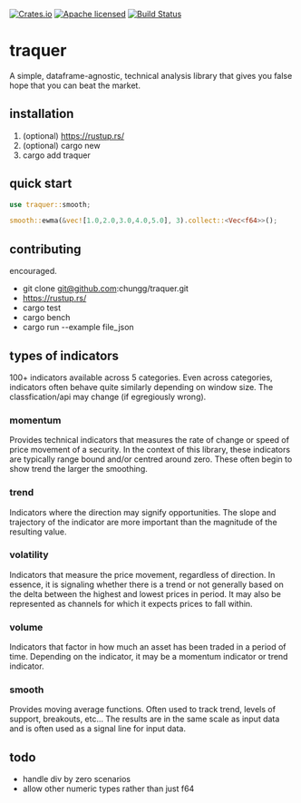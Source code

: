 [![Crates.io][crates-badge]][crates-url]
[![Apache licensed][license-badge]][license-url]
[![Build Status][actions-badge]][actions-url]

[crates-badge]: https://img.shields.io/crates/v/traquer.svg
[crates-url]: https://crates.io/crates/traquer
[license-badge]: https://img.shields.io/badge/license-Apache%20v2-blue.svg
[license-url]: https://github.com/chungg/traquer/blob/main/LICENSE
[actions-badge]: https://github.com/chungg/traquer/actions/workflows/gate.yml/badge.svg
[actions-url]: https://github.com/chungg/traquer/actions?query=branch%3Amain

# traquer

A simple, dataframe-agnostic, technical analysis library that gives you false hope
that you can beat the market.

## installation
1. (optional) https://rustup.rs/
2. (optional) cargo new <lib name>
3. cargo add traquer

## quick start

```rust
use traquer::smooth;

smooth::ewma(&vec![1.0,2.0,3.0,4.0,5.0], 3).collect::<Vec<f64>>();
```

## contributing
encouraged.

- git clone git@github.com:chungg/traquer.git
- https://rustup.rs/
- cargo test
- cargo bench
- cargo run --example file_json

## types of indicators

100+ indicators available across 5 categories. Even across categories, indicators often
behave quite similarly depending on window size. The classfication/api may change
(if egregiously wrong).

### momentum
Provides technical indicators that measures the rate of change or speed of price
movement of a security. In the context of this library, these indicators are typically
range bound and/or centred around zero. These often begin to show trend the larger the
smoothing.

### trend
Indicators where the direction may signify opportunities. The slope and trajectory of the
indicator are more important than the magnitude of the resulting value.

### volatility
Indicators that measure the price movement, regardless of direction. In essence, it is
signaling whether there is a trend or not generally based on the delta between the
highest and lowest prices in period. It may also be represented as channels for which
it expects prices to fall within.

### volume
Indicators that factor in how much an asset has been traded in a period of time. Depending on
the indicator, it may be a momentum indicator or trend indicator.

### smooth
Provides moving average functions. Often used to track trend, levels of support, breakouts, etc...
The results are in the same scale as input data and is often used as a signal line for input data.

## todo
- handle div by zero scenarios
- allow other numeric types rather than just f64
